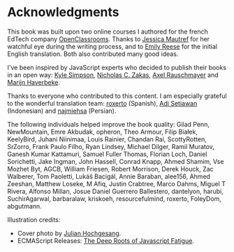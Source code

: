 # Acknowledgments

This book was built upon two online courses I authored for the french EdTech company [OpenClassrooms](https://openclassrooms.com). Thanks to [Jessica Mautref](https://www.linkedin.com/in/jessicamautref) for her watchful eye during the writing process, and to [Emily Reese](https://www.linkedin.com/in/eclairereese) for the initial English translation. Both also contributed many good ideas.

I've been inspired by JavaScript experts who decided to publish their books in an open way: [Kyle Simpson](https://github.com/getify), [Nicholas C. Zakas](https://humanwhocodes.com/writing/), [Axel Rauschmayer](http://dr-axel.de/) and [Marijn Haverbeke](http://marijnhaverbeke.nl/).

Thanks to everyone who contributed to this content. I am especially grateful to the wonderful translation team: [roxerto](https://github.com/roxerto) (Spanish), [Adi Setiawan](https://github.com/adisetiawan) (Indonesian) and [najmiehsa](https://github.com/najmiehsa) (Persian).

The following individuals helped improve the book quality: Gilad Penn, NewMountain, Emre Akbudak, opheron, Theo Armour, Filip Białek, KeelyBird, Juhani Niinimaa, Louis Rainier, Chandan Rai, ScottyRotten, SrZorro, Frank Paulo Filho, Ryan Lindsey, Michael Dilger, Ramil Muratov, Ganesh Kumar Kattamuri, Samuel Fuller Thomas, Florian Loch, Daniel Sorichetti, Jake Ingman, John Hassell, Conrad Knapp, Ahmed Shamim, Vse Mozhet Byt, AGCB, William Friesen, Robert Morrison, Derek Houck, Zac Walberer, Tom Paoletti, Lukáš Bacigál, Annie Baraban, alee156, Ahmed Zeeshan, Matthew Loseke, M Afiq, Justin Crabtree, Marco Dahms, Miguel T Rivera, Alfonso Millan, Josue Daniel Guerrero Ballestero, dantelyon, harubi, SuchirAgarwal, barbaralaw, kriskoeh, resourcefulmind, roxerto, FoleyDom, abgutmann.

Illustration credits:

* Cover photo by [Julian Hochgesang](https://unsplash.com/fr/@julianhochgesang).
* ECMAScript Releases: [The Deep Roots of Javascript Fatigue](https://segment.com/blog/the-deep-roots-of-js-fatigue/).
